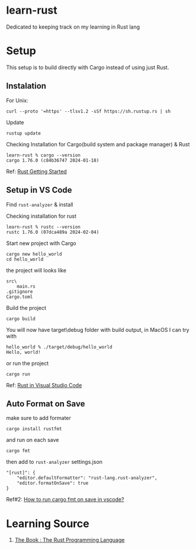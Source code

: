 # learn-rust
Dedicated to keeping track on my learning in Rust lang

# Setup

This setup is to build directly with Cargo instead of using just Rust.

## Instalation
For Unix:
```
curl --proto '=https' --tlsv1.2 -sSf https://sh.rustup.rs | sh
```


Update
```
rustup update
```

Checking Installation for Cargo(build system and package manager) & Rust
```
learn-rust % cargo --version
cargo 1.76.0 (c84b36747 2024-01-18)
```

Ref: [Rust Getting Started](https://www.rust-lang.org/learn/get-started)

## Setup in VS Code

Find `rust-analyzer` & install

Checking installation for rust
```
learn-rust % rustc --version
rustc 1.76.0 (07dca489a 2024-02-04)
```

Start new project with Cargo
```
cargo new hello_world
cd hello_world
```

the project will looks like
```
src\
    main.rs
.gitignore
Cargo.toml
```

Build the project
```
cargo build
```
You will now have target\debug folder with build output, in MacOS I can try with
```
hello_world % ./target/debug/hello_world
Hello, world!
```

or run the project
```
cargo run
```
Ref: [Rust in Visual Studio Code](https://code.visualstudio.com/docs/languages/rust)

## Auto Format on Save

make sure to add formater
```
cargo install rustfmt
```
and run on each save
```
cargo fmt
```
then add to `rust-analyzer` settings.json
```
"[rust]": {
    "editor.defaultFormatter": "rust-lang.rust-analyzer",
    "editor.formatOnSave": true
}
```


Ref#2: [How to run cargo fmt on save in vscode?](https://stackoverflow.com/questions/67859926/how-to-run-cargo-fmt-on-save-in-vscode)

# Learning Source

1. [The Book : The Rust Programming Language](https://doc.rust-lang.org/book/ch01-03-hello-cargo.html)
